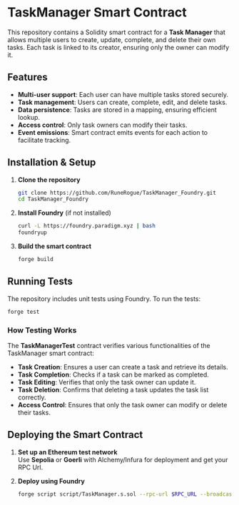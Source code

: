 # TaskManager Smart Contract

This repository contains a Solidity smart contract for a **Task Manager** that allows multiple users to create, update, complete, and delete their own tasks. Each task is linked to its creator, ensuring only the owner can modify it.  

## Features

- **Multi-user support**: Each user can have multiple tasks stored securely.  
- **Task management**: Users can create, complete, edit, and delete tasks.  
- **Data persistence**: Tasks are stored in a mapping, ensuring efficient lookup.  
- **Access control**: Only task owners can modify their tasks.  
- **Event emissions**: Smart contract emits events for each action to facilitate tracking.  

## Installation & Setup

1. **Clone the repository**  
   ```sh
   git clone https://github.com/RuneRogue/TaskManager_Foundry.git
   cd TaskManager_Foundry
   ```

2. **Install Foundry** (if not installed)  
   ```sh
   curl -L https://foundry.paradigm.xyz | bash
   foundryup
   ```

3. **Build the smart contract**  
   ```sh
   forge build
   ```

## Running Tests

The repository includes unit tests using Foundry. To run the tests:

```sh
forge test
```

### How Testing Works

The **TaskManagerTest** contract verifies various functionalities of the TaskManager smart contract:

- **Task Creation**: Ensures a user can create a task and retrieve its details.  
- **Task Completion**: Checks if a task can be marked as completed.  
- **Task Editing**: Verifies that only the task owner can update it.  
- **Task Deletion**: Confirms that deleting a task updates the task list correctly.  
- **Access Control**: Ensures that only the task owner can modify or delete their tasks.  

## Deploying the Smart Contract

1. **Set up an Ethereum test network**  
   Use **Sepolia** or **Goerli** with Alchemy/Infura for deployment and get your RPC Url.

2. **Deploy using Foundry**  
   ```sh
   forge script script/TaskManager.s.sol --rpc-url $RPC_URL --broadcast --private-key $PRIVATE_KEY 
   ```
